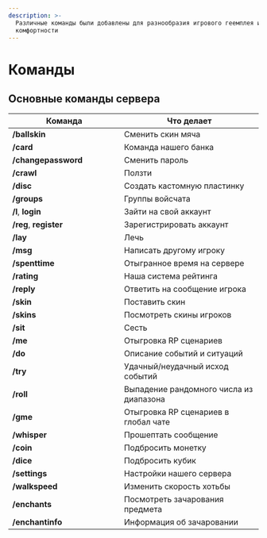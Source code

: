 ```yaml
---
description: >-
  Различные команды были добавлены для разнообразия игрового геемплея и его
  комфортности
---
```


# Команды

## Основные команды сервера

<table><thead><tr><th width="209">Команда</th><th>Что делает</th></tr></thead><tbody><tr><td><strong>/ballskin</strong></td><td>Сменить скин мяча</td></tr><tr><td><strong>/card</strong></td><td>Команда нашего банка</td></tr><tr><td><strong>/changepassword</strong></td><td>Сменить пароль</td></tr><tr><td><strong>/crawl</strong></td><td>Ползти</td></tr><tr><td><strong>/disc</strong></td><td>Создать кастомную пластинку</td></tr><tr><td><strong>/groups</strong></td><td>Группы войсчата</td></tr><tr><td><strong>/l</strong>, <strong>login</strong></td><td>Зайти на свой аккаунт</td></tr><tr><td><strong>/reg</strong>, <strong>register</strong></td><td>Зарегистрировать аккаунт</td></tr><tr><td><strong>/lay</strong></td><td>Лечь</td></tr><tr><td><strong>/msg</strong></td><td>Написать другому игроку</td></tr><tr><td><strong>/spenttime</strong></td><td>Отыгранное время на сервере</td></tr><tr><td><strong>/rating</strong></td><td>Наша система рейтинга</td></tr><tr><td><strong>/reply</strong></td><td>Ответить на сообщение игрока</td></tr><tr><td><strong>/skin</strong></td><td>Поставить скин</td></tr><tr><td><strong>/skins</strong></td><td>Посмотреть скины игроков</td></tr><tr><td><strong>/sit</strong></td><td>Сесть</td></tr><tr><td><strong>/me</strong></td><td>Отыгровка RP сценариев</td></tr><tr><td><strong>/do</strong></td><td>Описание событий и ситуаций</td></tr><tr><td><strong>/try</strong></td><td>Удачный/неудачный исход событий</td></tr><tr><td><strong>/roll</strong></td><td>Выпадение рандомного числа из диапазона</td></tr><tr><td><strong>/gme</strong></td><td>Отыгровка RP сценариев в глобал чате</td></tr><tr><td><strong>/whisper</strong></td><td>Прошептать сообщение</td></tr><tr><td><strong>/coin</strong></td><td>Подбросить монетку</td></tr><tr><td><strong>/dice</strong></td><td>Подбросить кубик</td></tr><tr><td><strong>/settings</strong></td><td>Настройки нашего сервера</td></tr><tr><td><strong>/walkspeed</strong></td><td>Изменить скорость хотьбы</td></tr><tr><td><strong>/enchants</strong></td><td>Посмотреть зачарования предмета</td></tr><tr><td><strong>/enchantinfo</strong></td><td>Информация об зачаровании</td></tr></tbody></table>

